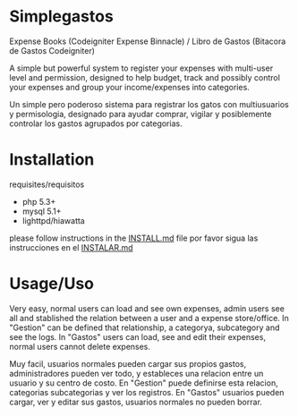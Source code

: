 
# Simplegastos

Expense Books (Codeigniter Expense Binnacle) / Libro de Gastos (Bitacora de Gastos Codeigniter)

A simple but powerful system to register your expenses with multi-user level and permission, 
designed to help budget, track and possibly control your expenses and group your income/expenses into categories.

Un simple pero poderoso sistema para registrar los gatos con multiusuarios y permisologia, 
designado para ayudar comprar, vigilar y posiblemente controlar los gastos agrupados por categorias.

# Installation

requisites/requisitos

* php 5.3+
* mysql 5.1+
* lighttpd/hiawatta

please follow instructions in the [INSTALL.md](INSTALL.md) file
por favor sigua las instrucciones en el [INSTALAR.md](INSTALAR.md)

# Usage/Uso

Very easy, normal users can load and see own expenses, 
admin users see all and stablished the relation between a user and a expense store/office.
In "Gestion" can be defined that relationship, a categorya, subcategory and see the logs.
In "Gastos" users can load, see and edit their expenses, normal users cannot delete expenses.

Muy facil, usuarios normales pueden cargar sus propios gastos, 
administradores pueden ver todo, y estableces una relacion entre un usuario y su centro de costo.
En "Gestion" puede definirse esta relacion, categorias subcategorias y ver los registros.
En "Gastos" usuarios pueden cargar, ver y editar sus gastos, usuarios normales no pueden borrar.



